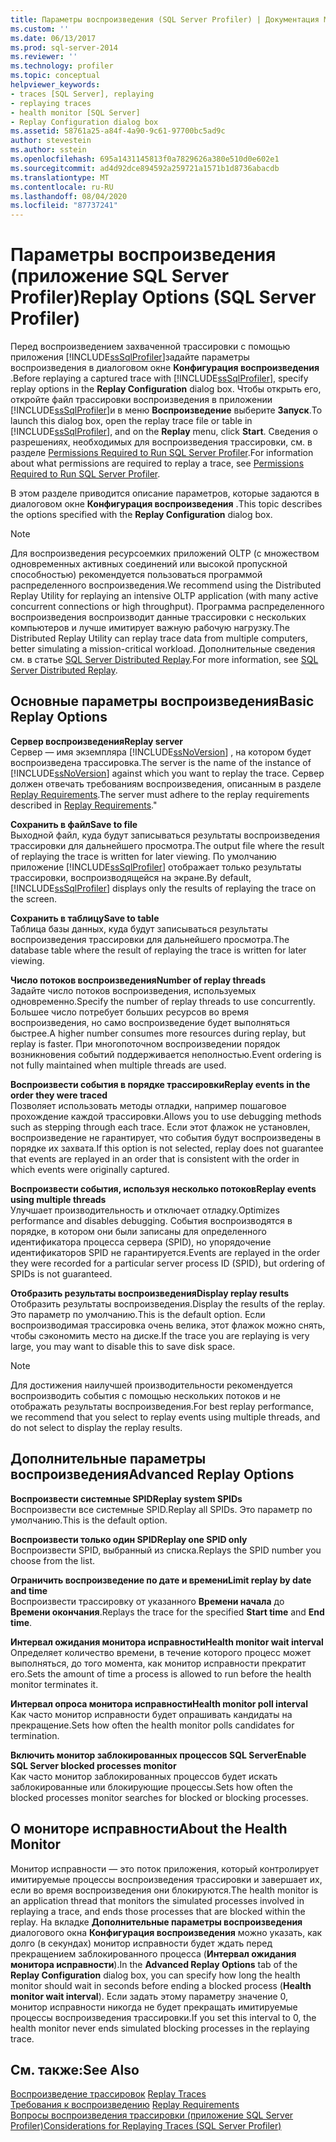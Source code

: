 ```yaml
---
title: Параметры воспроизведения (SQL Server Profiler) | Документация Майкрософт
ms.custom: ''
ms.date: 06/13/2017
ms.prod: sql-server-2014
ms.reviewer: ''
ms.technology: profiler
ms.topic: conceptual
helpviewer_keywords:
- traces [SQL Server], replaying
- replaying traces
- health monitor [SQL Server]
- Replay Configuration dialog box
ms.assetid: 58761a25-a84f-4a90-9c61-97700bc5ad9c
author: stevestein
ms.author: sstein
ms.openlocfilehash: 695a1431145813f0a7829626a380e510d0e602e1
ms.sourcegitcommit: ad4d92dce894592a259721a1571b1d8736abacdb
ms.translationtype: MT
ms.contentlocale: ru-RU
ms.lasthandoff: 08/04/2020
ms.locfileid: "87737241"
---
```

# <a name="replay-options-sql-server-profiler"></a><span data-ttu-id="2ee56-102">Параметры воспроизведения (приложение SQL Server Profiler)</span><span class="sxs-lookup"><span data-stu-id="2ee56-102">Replay Options (SQL Server Profiler)</span></span>
  <span data-ttu-id="2ee56-103">Перед воспроизведением захваченной трассировки с помощью приложения [!INCLUDE[ssSqlProfiler](../../includes/sssqlprofiler-md.md)]задайте параметры воспроизведения в диалоговом окне **Конфигурация воспроизведения** .</span><span class="sxs-lookup"><span data-stu-id="2ee56-103">Before replaying a captured trace with [!INCLUDE[ssSqlProfiler](../../includes/sssqlprofiler-md.md)], specify replay options in the **Replay Configuration** dialog box.</span></span> <span data-ttu-id="2ee56-104">Чтобы открыть его, откройте файл трассировки воспроизведения в приложении [!INCLUDE[ssSqlProfiler](../../includes/sssqlprofiler-md.md)]и в меню **Воспроизведение** выберите **Запуск**.</span><span class="sxs-lookup"><span data-stu-id="2ee56-104">To launch this dialog box, open the replay trace file or table in [!INCLUDE[ssSqlProfiler](../../includes/sssqlprofiler-md.md)], and on the **Replay** menu, click **Start**.</span></span> <span data-ttu-id="2ee56-105">Сведения о разрешениях, необходимых для воспроизведения трассировки, см. в разделе [Permissions Required to Run SQL Server Profiler](sql-server-profiler.md).</span><span class="sxs-lookup"><span data-stu-id="2ee56-105">For information about what permissions are required to replay a trace, see [Permissions Required to Run SQL Server Profiler](sql-server-profiler.md).</span></span>  
  
 <span data-ttu-id="2ee56-106">В этом разделе приводится описание параметров, которые задаются в диалоговом окне **Конфигурация воспроизведения** .</span><span class="sxs-lookup"><span data-stu-id="2ee56-106">This topic describes the options specified with the **Replay Configuration** dialog box.</span></span>  
  
> [!NOTE]  
>  <span data-ttu-id="2ee56-107">Для воспроизведения ресурсоемких приложений OLTP (с множеством одновременных активных соединений или высокой пропускной способностью) рекомендуется пользоваться программой распределенного воспроизведения.</span><span class="sxs-lookup"><span data-stu-id="2ee56-107">We recommend using the Distributed Replay Utility for replaying an intensive OLTP application (with many active concurrent connections or high throughput).</span></span> <span data-ttu-id="2ee56-108">Программа распределенного воспроизведения воспроизводит данные трассировки с нескольких компьютеров и лучше имитирует важную рабочую нагрузку.</span><span class="sxs-lookup"><span data-stu-id="2ee56-108">The Distributed Replay Utility can replay trace data from multiple computers, better simulating a mission-critical workload.</span></span> <span data-ttu-id="2ee56-109">Дополнительные сведения см. в статье [SQL Server Distributed Replay](../distributed-replay/sql-server-distributed-replay.md).</span><span class="sxs-lookup"><span data-stu-id="2ee56-109">For more information, see [SQL Server Distributed Replay](../distributed-replay/sql-server-distributed-replay.md).</span></span>  
  
## <a name="basic-replay-options"></a><span data-ttu-id="2ee56-110">Основные параметры воспроизведения</span><span class="sxs-lookup"><span data-stu-id="2ee56-110">Basic Replay Options</span></span>  
 <span data-ttu-id="2ee56-111">**Сервер воспроизведения**</span><span class="sxs-lookup"><span data-stu-id="2ee56-111">**Replay server**</span></span>  
 <span data-ttu-id="2ee56-112">Сервер — имя экземпляра [!INCLUDE[ssNoVersion](../../includes/ssnoversion-md.md)] , на котором будет воспроизведена трассировка.</span><span class="sxs-lookup"><span data-stu-id="2ee56-112">The server is the name of the instance of [!INCLUDE[ssNoVersion](../../includes/ssnoversion-md.md)] against which you want to replay the trace.</span></span> <span data-ttu-id="2ee56-113">Сервер должен отвечать требованиям воспроизведения, описанным в разделе [Replay Requirements](replay-requirements.md).</span><span class="sxs-lookup"><span data-stu-id="2ee56-113">The server must adhere to the replay requirements described in [Replay Requirements](replay-requirements.md)."</span></span>  
  
 <span data-ttu-id="2ee56-114">**Сохранить в файл**</span><span class="sxs-lookup"><span data-stu-id="2ee56-114">**Save to file**</span></span>  
 <span data-ttu-id="2ee56-115">Выходной файл, куда будут записываться результаты воспроизведения трассировки для дальнейшего просмотра.</span><span class="sxs-lookup"><span data-stu-id="2ee56-115">The output file where the result of replaying the trace is written for later viewing.</span></span> <span data-ttu-id="2ee56-116">По умолчанию приложение [!INCLUDE[ssSqlProfiler](../../includes/sssqlprofiler-md.md)] отображает только результаты трассировки, воспроизводящейся на экране.</span><span class="sxs-lookup"><span data-stu-id="2ee56-116">By default, [!INCLUDE[ssSqlProfiler](../../includes/sssqlprofiler-md.md)] displays only the results of replaying the trace on the screen.</span></span>  
  
 <span data-ttu-id="2ee56-117">**Сохранить в таблицу**</span><span class="sxs-lookup"><span data-stu-id="2ee56-117">**Save to table**</span></span>  
 <span data-ttu-id="2ee56-118">Таблица базы данных, куда будут записываться результаты воспроизведения трассировки для дальнейшего просмотра.</span><span class="sxs-lookup"><span data-stu-id="2ee56-118">The database table where the result of replaying the trace is written for later viewing.</span></span>  
  
 <span data-ttu-id="2ee56-119">**Число потоков воспроизведения**</span><span class="sxs-lookup"><span data-stu-id="2ee56-119">**Number of replay threads**</span></span>  
 <span data-ttu-id="2ee56-120">Задайте число потоков воспроизведения, используемых одновременно.</span><span class="sxs-lookup"><span data-stu-id="2ee56-120">Specify the number of replay threads to use concurrently.</span></span> <span data-ttu-id="2ee56-121">Большее число потребует больших ресурсов во время воспроизведения, но само воспроизведение будет выполняться быстрее.</span><span class="sxs-lookup"><span data-stu-id="2ee56-121">A higher number consumes more resources during replay, but replay is faster.</span></span> <span data-ttu-id="2ee56-122">При многопоточном воспроизведении порядок возникновения событий поддерживается неполностью.</span><span class="sxs-lookup"><span data-stu-id="2ee56-122">Event ordering is not fully maintained when multiple threads are used.</span></span>  
  
 <span data-ttu-id="2ee56-123">**Воспроизвести события в порядке трассировки**</span><span class="sxs-lookup"><span data-stu-id="2ee56-123">**Replay events in the order they were traced**</span></span>  
 <span data-ttu-id="2ee56-124">Позволяет использовать методы отладки, например пошаговое прохождение каждой трассировки.</span><span class="sxs-lookup"><span data-stu-id="2ee56-124">Allows you to use debugging methods such as stepping through each trace.</span></span> <span data-ttu-id="2ee56-125">Если этот флажок не установлен, воспроизведение не гарантирует, что события будут воспроизведены в порядке их захвата.</span><span class="sxs-lookup"><span data-stu-id="2ee56-125">If this option is not selected, replay does not guarantee that events are replayed in an order that is consistent with the order in which events were originally captured.</span></span>  
  
 <span data-ttu-id="2ee56-126">**Воспроизвести события, используя несколько потоков**</span><span class="sxs-lookup"><span data-stu-id="2ee56-126">**Replay events using multiple threads**</span></span>  
 <span data-ttu-id="2ee56-127">Улучшает производительность и отключает отладку.</span><span class="sxs-lookup"><span data-stu-id="2ee56-127">Optimizes performance and disables debugging.</span></span> <span data-ttu-id="2ee56-128">События воспроизводятся в порядке, в котором они были записаны для определенного идентификатора процесса сервера (SPID), но упорядочение идентификаторов SPID не гарантируется.</span><span class="sxs-lookup"><span data-stu-id="2ee56-128">Events are replayed in the order they were recorded for a particular server process ID (SPID), but ordering of SPIDs is not guaranteed.</span></span>  
  
 <span data-ttu-id="2ee56-129">**Отобразить результаты воспроизведения**</span><span class="sxs-lookup"><span data-stu-id="2ee56-129">**Display replay results**</span></span>  
 <span data-ttu-id="2ee56-130">Отобразить результаты воспроизведения.</span><span class="sxs-lookup"><span data-stu-id="2ee56-130">Display the results of the replay.</span></span> <span data-ttu-id="2ee56-131">Это параметр по умолчанию.</span><span class="sxs-lookup"><span data-stu-id="2ee56-131">This is the default option.</span></span> <span data-ttu-id="2ee56-132">Если воспроизводимая трассировка очень велика, этот флажок можно снять, чтобы сэкономить место на диске.</span><span class="sxs-lookup"><span data-stu-id="2ee56-132">If the trace you are replaying is very large, you may want to disable this to save disk space.</span></span>  
  
> [!NOTE]  
>  <span data-ttu-id="2ee56-133">Для достижения наилучшей производительности рекомендуется воспроизводить события с помощью нескольких потоков и не отображать результаты воспроизведения.</span><span class="sxs-lookup"><span data-stu-id="2ee56-133">For best replay performance, we recommend that you select to replay events using multiple threads, and do not select to display the replay results.</span></span>  
  
## <a name="advanced-replay-options"></a><span data-ttu-id="2ee56-134">Дополнительные параметры воспроизведения</span><span class="sxs-lookup"><span data-stu-id="2ee56-134">Advanced Replay Options</span></span>  
 <span data-ttu-id="2ee56-135">**Воспроизвести системные SPID**</span><span class="sxs-lookup"><span data-stu-id="2ee56-135">**Replay system SPIDs**</span></span>  
 <span data-ttu-id="2ee56-136">Воспроизвести все системные SPID.</span><span class="sxs-lookup"><span data-stu-id="2ee56-136">Replay all SPIDs.</span></span> <span data-ttu-id="2ee56-137">Это параметр по умолчанию.</span><span class="sxs-lookup"><span data-stu-id="2ee56-137">This is the default option.</span></span>  
  
 <span data-ttu-id="2ee56-138">**Воспроизвести только один SPID**</span><span class="sxs-lookup"><span data-stu-id="2ee56-138">**Replay one SPID only**</span></span>  
 <span data-ttu-id="2ee56-139">Воспроизвести SPID, выбранный из списка.</span><span class="sxs-lookup"><span data-stu-id="2ee56-139">Replays the SPID number you choose from the list.</span></span>  
  
 <span data-ttu-id="2ee56-140">**Ограничить воспроизведение по дате и времени**</span><span class="sxs-lookup"><span data-stu-id="2ee56-140">**Limit replay by date and time**</span></span>  
 <span data-ttu-id="2ee56-141">Воспроизвести трассировку от указанного **Времени начала** до **Времени окончания**.</span><span class="sxs-lookup"><span data-stu-id="2ee56-141">Replays the trace for the specified **Start time** and **End time**.</span></span>  
  
 <span data-ttu-id="2ee56-142">**Интервал ожидания монитора исправности**</span><span class="sxs-lookup"><span data-stu-id="2ee56-142">**Health monitor wait interval**</span></span>  
 <span data-ttu-id="2ee56-143">Определяет количество времени, в течение которого процесс может выполняться, до того момента, как монитор исправности прекратит его.</span><span class="sxs-lookup"><span data-stu-id="2ee56-143">Sets the amount of time a process is allowed to run before the health monitor terminates it.</span></span>  
  
 <span data-ttu-id="2ee56-144">**Интервал опроса монитора исправности**</span><span class="sxs-lookup"><span data-stu-id="2ee56-144">**Health monitor poll interval**</span></span>  
 <span data-ttu-id="2ee56-145">Как часто монитор исправности будет опрашивать кандидаты на прекращение.</span><span class="sxs-lookup"><span data-stu-id="2ee56-145">Sets how often the health monitor polls candidates for termination.</span></span>  
  
 <span data-ttu-id="2ee56-146">**Включить монитор заблокированных процессов SQL Server**</span><span class="sxs-lookup"><span data-stu-id="2ee56-146">**Enable SQL Server blocked processes monitor**</span></span>  
 <span data-ttu-id="2ee56-147">Как часто монитор заблокированных процессов будет искать заблокированные или блокирующие процессы.</span><span class="sxs-lookup"><span data-stu-id="2ee56-147">Sets how often the blocked processes monitor searches for blocked or blocking processes.</span></span>  
  
## <a name="about-the-health-monitor"></a><span data-ttu-id="2ee56-148">О мониторе исправности</span><span class="sxs-lookup"><span data-stu-id="2ee56-148">About the Health Monitor</span></span>  
 <span data-ttu-id="2ee56-149">Монитор исправности — это поток приложения, который контролирует имитируемые процессы воспроизведения трассировки и завершает их, если во время воспроизведения они блокируются.</span><span class="sxs-lookup"><span data-stu-id="2ee56-149">The health monitor is an application thread that monitors the simulated processes involved in replaying a trace, and ends those processes that are blocked within the replay.</span></span> <span data-ttu-id="2ee56-150">На вкладке **Дополнительные параметры воспроизведения** диалогового окна **Конфигурация воспроизведения** можно указать, как долго (в секундах) монитор исправности будет ждать перед прекращением заблокированного процесса (**Интервал ожидания монитора исправности**).</span><span class="sxs-lookup"><span data-stu-id="2ee56-150">In the **Advanced Replay Options** tab of the **Replay Configuration** dialog box, you can specify how long the health monitor should wait in seconds before ending a blocked process (**Health monitor wait interval**).</span></span> <span data-ttu-id="2ee56-151">Если задать этому параметру значение 0, монитор исправности никогда не будет прекращать имитируемые процессы воспроизведения трассировки.</span><span class="sxs-lookup"><span data-stu-id="2ee56-151">If you set this interval to 0, the health monitor never ends simulated blocking processes in the replaying trace.</span></span>  
  
## <a name="see-also"></a><span data-ttu-id="2ee56-152">См. также:</span><span class="sxs-lookup"><span data-stu-id="2ee56-152">See Also</span></span>  
 <span data-ttu-id="2ee56-153">[Воспроизведение трассировок](replay-traces.md) </span><span class="sxs-lookup"><span data-stu-id="2ee56-153">[Replay Traces](replay-traces.md) </span></span>  
 <span data-ttu-id="2ee56-154">[Требования к воспроизведению](replay-requirements.md) </span><span class="sxs-lookup"><span data-stu-id="2ee56-154">[Replay Requirements](replay-requirements.md) </span></span>  
 [<span data-ttu-id="2ee56-155">Вопросы воспроизведения трассировки (приложение SQL Server Profiler)</span><span class="sxs-lookup"><span data-stu-id="2ee56-155">Considerations for Replaying Traces &#40;SQL Server Profiler&#41;</span></span>](considerations-for-replaying-traces-sql-server-profiler.md)  
  
  
